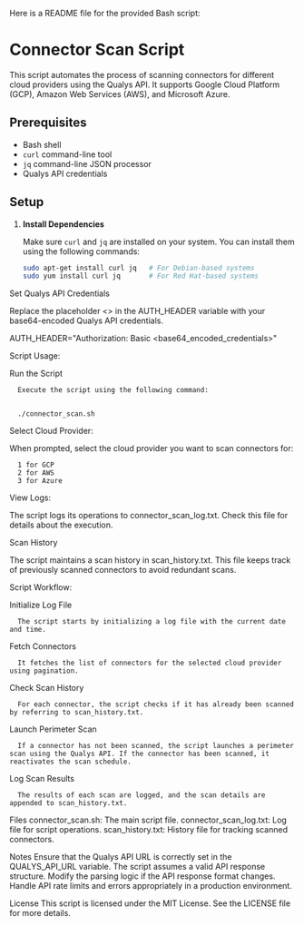 Here is a README file for the provided Bash script:


# Connector Scan Script

This script automates the process of scanning connectors for different cloud providers using the Qualys API. It supports Google Cloud Platform (GCP), Amazon Web Services (AWS), and Microsoft Azure.

## Prerequisites

- Bash shell
- `curl` command-line tool
- `jq` command-line JSON processor
- Qualys API credentials

## Setup

1. **Install Dependencies**

   Make sure `curl` and `jq` are installed on your system. You can install them using the following commands:

   ```sh
   sudo apt-get install curl jq   # For Debian-based systems
   sudo yum install curl jq       # For Red Hat-based systems
Set Qualys API Credentials

Replace the placeholder <> in the AUTH_HEADER variable with your base64-encoded Qualys API credentials.


AUTH_HEADER="Authorization: Basic <base64_encoded_credentials>"

Script Usage:

   Run the Script

      Execute the script using the following command:


      ./connector_scan.sh
Select Cloud Provider:

   When prompted, select the cloud provider you want to scan connectors for:

      1 for GCP
      2 for AWS
      3 for Azure

View Logs:

   The script logs its operations to connector_scan_log.txt. Check this file for details about the execution.

Scan History

   The script maintains a scan history in scan_history.txt. This file keeps track of previously scanned connectors to avoid redundant scans.

Script Workflow:

   Initialize Log File

      The script starts by initializing a log file with the current date and time.

   Fetch Connectors

      It fetches the list of connectors for the selected cloud provider using pagination.

   Check Scan History

      For each connector, the script checks if it has already been scanned by referring to scan_history.txt.

   Launch Perimeter Scan

      If a connector has not been scanned, the script launches a perimeter scan using the Qualys API. If the connector has been scanned, it reactivates the scan schedule.

   Log Scan Results

      The results of each scan are logged, and the scan details are appended to scan_history.txt.

Files
   connector_scan.sh: The main script file.
   connector_scan_log.txt: Log file for script operations.
   scan_history.txt: History file for tracking scanned connectors.


Notes
   Ensure that the Qualys API URL is correctly set in the QUALYS_API_URL variable.
   The script assumes a valid API response structure. Modify the parsing logic if the API response format changes.
   Handle API rate limits and errors appropriately in a production environment.

License
This script is licensed under the MIT License. See the LICENSE file for more details.
